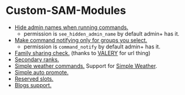# Custom-SAM-Modules

- [Hide admin names when running commands.](https://github.com/Srlion/Custom-SAM-Modules/blob/master/sam_extra/lua/sam/modules/command_hide_admin_name.lua)
    - permission is `see_hidden_admin_name` by default admin+ has it.
- [Make command notifying only for groups you select.](https://github.com/Srlion/Custom-SAM-Modules/blob/master/sam_extra/lua/sam/modules/command_notify_for_ranks.lua)
    - permission is `command_notify` by default admin+ has it.
- [Family sharing check.](https://github.com/Srlion/Custom-SAM-Modules/blob/master/sam_extra/lua/sam/modules/sv_family_sharing.lua) (thanks to [VALERY](https://www.gmodstore.com/users/76561198074911795) for url thing)
- [Secondary ranks.](https://github.com/Srlion/Custom-SAM-Modules/blob/master/sam_extra/lua/sam/modules/user2.lua)
- [Simple weather commands.](https://github.com/Srlion/Custom-SAM-Modules/blob/master/sam_extra/lua/sam/modules/simple_weather.lua) Support for [Simple Weather](https://steamcommunity.com/sharedfiles/filedetails/?id=531458635).
- [Simple auto promote.](https://github.com/Srlion/Custom-SAM-Modules/blob/master/sam_extra/lua/sam/modules/sv_auto_promote.lua)
- [Reserved slots.](https://github.com/Srlion/Custom-SAM-Modules/blob/master/sam_extra/lua/sam/modules/sh_reserved_slots.lua)
- [Blogs support.](https://github.com/Srlion/Custom-SAM-Modules/tree/master/blogs_sam)
